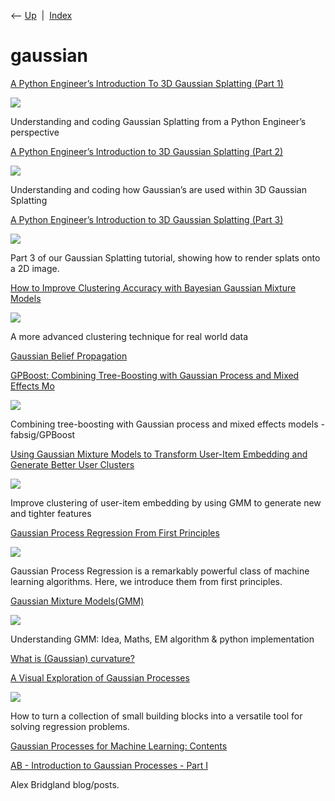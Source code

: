 <div class="nav">

⟵ [Up](index.html)  \|  [Index](index.html)

</div>

# gaussian

<div class="cards">

<div class="card">

<div class="card-title">

[A Python Engineer’s Introduction To 3D Gaussian Splatting (Part
1)](https://medium.com/towards-data-science/a-python-engineers-introduction-to-3d-gaussian-splatting-part-1-e133b0449fc6)

</div>

<div class="card-image">

[![](https://miro.medium.com/v2/resize:fit:1200/1*0aNkM8EHNVuinS6rz3XFTg.jpeg)](https://medium.com/towards-data-science/a-python-engineers-introduction-to-3d-gaussian-splatting-part-1-e133b0449fc6)

</div>

Understanding and coding Gaussian Splatting from a Python Engineer’s
perspective

</div>

<div class="card">

<div class="card-title">

[A Python Engineer’s Introduction to 3D Gaussian Splatting (Part
2)](https://medium.com/towards-data-science/a-python-engineers-introduction-to-3d-gaussian-splatting-part-2-7e45b270c1df)

</div>

<div class="card-image">

[![](https://miro.medium.com/v2/da:true/resize:fit:516/0*-wP_ZwCSOMbzWKgL)](https://medium.com/towards-data-science/a-python-engineers-introduction-to-3d-gaussian-splatting-part-2-7e45b270c1df)

</div>

Understanding and coding how Gaussian’s are used within 3D Gaussian
Splatting

</div>

<div class="card">

<div class="card-title">

[A Python Engineer’s Introduction to 3D Gaussian Splatting (Part
3)](https://towardsdatascience.com/a-python-engineers-introduction-to-3d-gaussian-splatting-part-3-398d36ccdd90?source=rss----7f60cf5620c9---4)

</div>

<div class="card-image">

[![](https://miro.medium.com/v2/resize:fit:772/1*pfbEJiTD7ZZ7p1GCAozT1Q.png)](https://towardsdatascience.com/a-python-engineers-introduction-to-3d-gaussian-splatting-part-3-398d36ccdd90?source=rss----7f60cf5620c9---4)

</div>

Part 3 of our Gaussian Splatting tutorial, showing how to render splats
onto a 2D image.

</div>

<div class="card">

<div class="card-title">

[How to Improve Clustering Accuracy with Bayesian Gaussian Mixture
Models](https://towardsdatascience.com/how-to-improve-clustering-accuracy-with-bayesian-gaussian-mixture-models-2ef8bb2d603f?source=rss----7f60cf5620c9---4)

</div>

<div class="card-image">

[![](https://miro.medium.com/v2/resize:fit:1200/1*FQGPsq4zoCvdZ0LOqpry4g.jpeg)](https://towardsdatascience.com/how-to-improve-clustering-accuracy-with-bayesian-gaussian-mixture-models-2ef8bb2d603f?source=rss----7f60cf5620c9---4)

</div>

A more advanced clustering technique for real world data

</div>

<div class="card">

<div class="card-title">

[Gaussian Belief Propagation](https://gaussianbp.github.io)

</div>

</div>

<div class="card">

<div class="card-title">

[GPBoost: Combining Tree-Boosting with Gaussian Process and Mixed
Effects Mo](https://github.com/fabsig/GPBoost)

</div>

<div class="card-image">

[![](https://opengraph.githubassets.com/bb48dfabc35fc78e86b77c5a542aad051f30f9336f626594be3de3de5f2eddad/fabsig/GPBoost)](https://github.com/fabsig/GPBoost)

</div>

Combining tree-boosting with Gaussian process and mixed effects models -
fabsig/GPBoost

</div>

<div class="card">

<div class="card-title">

[Using Gaussian Mixture Models to Transform User-Item Embedding and
Generate Better User Clusters](https://link.medium.com/givew0Dyyfb)

</div>

<div class="card-image">

[![](https://miro.medium.com/v2/resize:fit:743/1*URSbQQA0qgOMz4dyWla29A.png)](https://link.medium.com/givew0Dyyfb)

</div>

Improve clustering of user-item embedding by using GMM to generate new
and tighter features

</div>

<div class="card">

<div class="card-title">

[Gaussian Process Regression From First
Principles](https://link.medium.com/lHlKcyxzFeb)

</div>

<div class="card-image">

[![](https://miro.medium.com/v2/resize:fit:1200/1*yeNqtXXdLvh82LKOHmsWZA.png)](https://link.medium.com/lHlKcyxzFeb)

</div>

Gaussian Process Regression is a remarkably powerful class of machine
learning algorithms. Here, we introduce them from first principles.

</div>

<div class="card">

<div class="card-title">

[Gaussian Mixture
Models(GMM)](https://towardsdatascience.com/gaussian-mixture-models-gmm-6e95cbc38e6e?source=rss----7f60cf5620c9---4)

</div>

<div class="card-image">

[![](https://miro.medium.com/v2/resize:fit:720/1*TLqrqBWlCPwdE3eERvpxtA.png)](https://towardsdatascience.com/gaussian-mixture-models-gmm-6e95cbc38e6e?source=rss----7f60cf5620c9---4)

</div>

Understanding GMM: Idea, Maths, EM algorithm & python implementation

</div>

<div class="card">

<div class="card-title">

[What is (Gaussian)
curvature?](https://bastian.rieck.me/blog/posts/2019/curvature)

</div>

</div>

<div class="card">

<div class="card-title">

[A Visual Exploration of Gaussian
Processes](https://distill.pub/2019/visual-exploration-gaussian-processes)

</div>

<div class="card-image">

[![](https://distill.pub/2019/visual-exploration-gaussian-processes/thumbnail.jpg)](https://distill.pub/2019/visual-exploration-gaussian-processes)

</div>

How to turn a collection of small building blocks into a versatile tool
for solving regression problems.

</div>

<div class="card">

<div class="card-title">

[Gaussian Processes for Machine Learning:
Contents](http://www.gaussianprocess.org/gpml/chapters)

</div>

</div>

<div class="card">

<div class="card-title">

[AB - Introduction to Gaussian Processes - Part
I](http://bridg.land/posts/gaussian-processes-1)

</div>

Alex Bridgland blog/posts.

</div>

</div>

